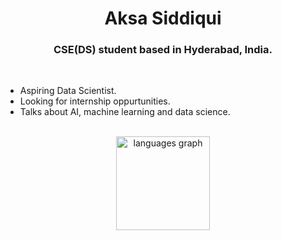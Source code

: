 ### <h1 align="center">Aksa Siddiqui</h1>
<!--<h3 align="center">I'm a passionate Flutter Developer based in Hyderabad, India.</h3>-->
<h3 align="center">CSE(DS) student based in Hyderabad, India.</h3>
<br />

<!--- I'm currently working as a Mobile App Developer at Lords TBI where I help startups with their product development.-->

- Aspiring Data Scientist.
- Looking for internship oppurtunities.
- Talks about AI, machine learning and data science.

<br>
<div align="center">
  <img src="https://github-readme-stats.vercel.app/api/top-langs?username=aksasiddiqui&locale=en&hide_title=false&layout=compact&card_width=320&langs_count=5&theme=algolia&hide_border=false&order=2" height="150" alt="languages graph"  />
</div>
